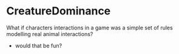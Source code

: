 # CreatureDominance
What if characters interactions in a game was a simple set of rules modelling real animal interactions? 
- would that be fun?
